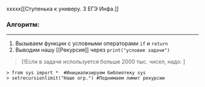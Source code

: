 xxxxx[[Ступенька к универу. 3 ЕГЭ Инфа.]]

### Алгоритм:
---
1.  Вызываем функции с условными операторами `if` и `return`
2.  Выводим нашу [[Рекурсия]] через `print("условие задачи")`

> [!Если в задаче используется больше 2000 тыс. чисел, надо: ]
```
> from sys import *  #Инициализируем библиотеку sys
> setrecursionlimit("Наше огр.") #Поднимаем лимит рекурсии
```
